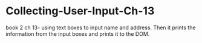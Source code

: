 # Collecting-User-Input-Ch-13
book 2 ch 13- using text boxes to input name and address. Then it prints the information from the input boxes and prints it to the DOM.
